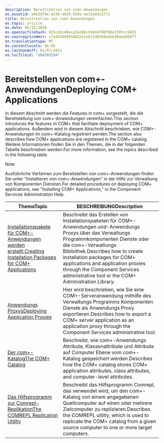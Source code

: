 ```yaml
---
description: Bereitstellen von com+-Anwendungen
ms.assetid: e6b2df9e-a536-4629-916e-4e12a0d13771
title: Bereitstellen von com+-Anwendungen
ms.topic: article
ms.date: 05/31/2018
ms.openlocfilehash: 815cd2c48aca54246c59e8d790f8b4139fcc9491
ms.sourcegitcommit: c7add10d695482e1ceb72d62b8a4ebd84ea050f7
ms.translationtype: MT
ms.contentlocale: de-DE
ms.lasthandoff: 01/07/2021
ms.locfileid: "104393194"
---
```

# <a name="deploying-com-applications"></a><span data-ttu-id="3073b-103">Bereitstellen von com+-Anwendungen</span><span class="sxs-lookup"><span data-stu-id="3073b-103">Deploying COM+ Applications</span></span>

<span data-ttu-id="3073b-104">In diesem Abschnitt werden die Features in com+ vorgestellt, die die Bereitstellung von com+-Anwendungen vereinfachen.</span><span class="sxs-lookup"><span data-stu-id="3073b-104">This section introduces the features in COM+ that facilitate deployment of COM+ applications.</span></span> <span data-ttu-id="3073b-105">Außerdem wird in diesem Abschnitt beschrieben, wie COM+-Anwendungen im com+-Katalog registriert werden.</span><span class="sxs-lookup"><span data-stu-id="3073b-105">The section also describes how COM+ applications are registered in the COM+ catalog.</span></span> <span data-ttu-id="3073b-106">Weitere Informationen finden Sie in den Themen, die in der folgenden Tabelle beschrieben werden.</span><span class="sxs-lookup"><span data-stu-id="3073b-106">For more information, see the topics described in the following table.</span></span>

> [!Note]  
> <span data-ttu-id="3073b-107">Ausführliche Verfahren zum Bereitstellen von com+-Anwendungen finden Sie unter "Installieren von com+-Anwendungen" in der Hilfe zur Verwaltung von Komponenten Diensten.</span><span class="sxs-lookup"><span data-stu-id="3073b-107">For detailed procedures on deploying COM+ applications, see "Installing COM+ Applications," in the Component Services Administration Help.</span></span>

 



| <span data-ttu-id="3073b-108">Thema</span><span class="sxs-lookup"><span data-stu-id="3073b-108">Topic</span></span>                                                                                                                       | <span data-ttu-id="3073b-109">BESCHREIBUNG</span><span class="sxs-lookup"><span data-stu-id="3073b-109">Description</span></span>                                                                                                                                                                                    |
|-----------------------------------------------------------------------------------------------------------------------------|------------------------------------------------------------------------------------------------------------------------------------------------------------------------------------------------|
| [<span data-ttu-id="3073b-110">Installationspakete für COM+-Anwendungen werden erstellt.</span><span class="sxs-lookup"><span data-stu-id="3073b-110">Creating Installation Packages for COM+ Applications</span></span>](creating-installation-packages-for-com--applications.md)<br/> | <span data-ttu-id="3073b-111">Beschreibt das Erstellen von Installationspaketen für COM+-Anwendungen und-Anwendungs Proxys über das Verwaltungs Programmkomponenten Dienste oder die com+-Verwaltungs Bibliothek.</span><span class="sxs-lookup"><span data-stu-id="3073b-111">Describes how to create installation packages for COM+ applications and application proxies through the Component Services administrative tool or the COM+ Administration Library.</span></span> <br/> |
| [<span data-ttu-id="3073b-112">Anwendungs Proxys</span><span class="sxs-lookup"><span data-stu-id="3073b-112">Deploying Application Proxies</span></span>](deploying-application-proxies.md)<br/>                                               | <span data-ttu-id="3073b-113">Hier wird beschrieben, wie Sie eine COM+-Serveranwendung mithilfe des Verwaltungs Programms Komponenten Dienste als Anwendungs Proxy exportieren.</span><span class="sxs-lookup"><span data-stu-id="3073b-113">Describes how to export a COM+ server application as an application proxy through the Component Services administrative tool.</span></span><br/>                                                       |
| [<span data-ttu-id="3073b-114">Der com+-Katalog</span><span class="sxs-lookup"><span data-stu-id="3073b-114">The COM+ Catalog</span></span>](the-com--catalog.md)<br/>                                                                         | <span data-ttu-id="3073b-115">Beschreibt, wie com+-Anwendungs Attribute, Klassenattribute und Attribute auf Computer Ebene vom com+-Katalog gespeichert werden.</span><span class="sxs-lookup"><span data-stu-id="3073b-115">Describes how the COM+ catalog stores COM+ application attributes, class attributes, and computer-level attributes.</span></span><br/>                                                                 |
| [<span data-ttu-id="3073b-116">Das Hilfsprogramm zur Comrepl-Replikation</span><span class="sxs-lookup"><span data-stu-id="3073b-116">The COMREPL Replication Utility</span></span>](the-comrepl-replication-utility.md)<br/>                                           | <span data-ttu-id="3073b-117">Beschreibt das Hilfsprogramm Comrepl, das verwendet wird, um den com+-Katalog von einem angegebenen Quellcomputer auf einen oder mehrere Zielcomputer zu replizieren.</span><span class="sxs-lookup"><span data-stu-id="3073b-117">Describes the COMREPL utility, which is used to replicate the COM+ catalog from a given source computer to one or more target computers.</span></span><br/>                                            |



 

 

 




